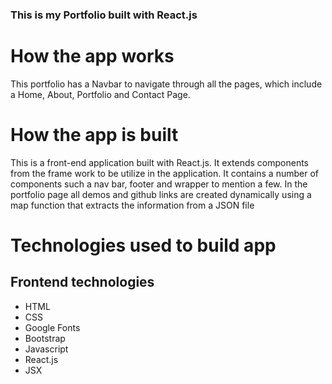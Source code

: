 ### This is my Portfolio built with React.js


# How the app works
This portfolio has a Navbar to navigate through all the pages, which include a Home, About, Portfolio and Contact Page.

# How the app is built

This is a front-end application built with React.js.  It extends components from the frame work to be utilize in the application.  It contains a number of components such a nav bar, footer and wrapper to mention a few.  In the portfolio page all demos and github links are created dynamically using a map function that extracts the information from a JSON file

# Technologies used to build app

## Frontend technologies
* HTML
* CSS
* Google Fonts
* Bootstrap 
* Javascript
* React.js
* JSX

